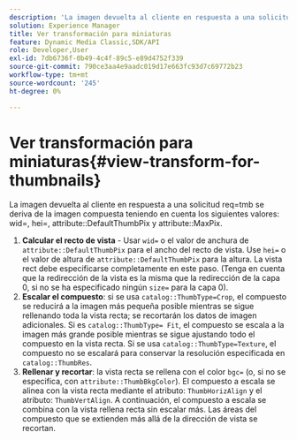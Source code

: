 ```yaml
---
description: 'La imagen devuelta al cliente en respuesta a una solicitud req=tmb se deriva de la imagen compuesta teniendo en cuenta los siguientes valores: wid=, hei=, attribute DefaultThumbPix y attribute MaxPix.'
solution: Experience Manager
title: Ver transformación para miniaturas
feature: Dynamic Media Classic,SDK/API
role: Developer,User
exl-id: 7db6736f-0b49-4c4f-89c5-e89d4752f339
source-git-commit: 790ce3aa4e9aadc019d17e663fc93d7c69772b23
workflow-type: tm+mt
source-wordcount: '245'
ht-degree: 0%

---
```


# Ver transformación para miniaturas{#view-transform-for-thumbnails}

La imagen devuelta al cliente en respuesta a una solicitud req=tmb se deriva de la imagen compuesta teniendo en cuenta los siguientes valores: wid=, hei=, attribute::DefaultThumbPix y attribute::MaxPix.

1. **Calcular el recto de vista** - Usar `wid=` o el valor de anchura de `attribute::DefaultThumbPix` para el ancho del recto de vista. Use `hei=` o el valor de altura de `attribute::DefaultThumbPix` para la altura. La vista rect debe especificarse completamente en este paso. (Tenga en cuenta que la redirección de la vista es la misma que la redirección de la capa 0, si no se ha especificado ningún `size=` para la capa 0).
1. **Escalar el compuesto**: si se usa `catalog::ThumbType=Crop`, el compuesto se reducirá a la imagen más pequeña posible mientras se sigue rellenando toda la vista recta; se recortarán los datos de imagen adicionales. Si es `catalog::ThumbType= Fit`, el compuesto se escala a la imagen más grande posible mientras se sigue ajustando todo el compuesto en la vista recta. Si se usa `catalog::ThumbType=Texture`, el compuesto no se escalará para conservar la resolución especificada en `catalog::ThumbRes`.
1. **Rellenar y recortar**: la vista recta se rellena con el color `bgc=` (o, si no se especifica, con `attribute::ThumbBkgColor`). El compuesto a escala se alinea con la vista recta mediante el atributo: `ThumbHorizAlign` y el atributo: `ThumbVertAlign`. A continuación, el compuesto a escala se combina con la vista rellena recta sin escalar más. Las áreas del compuesto que se extienden más allá de la dirección de vista se recortan.
